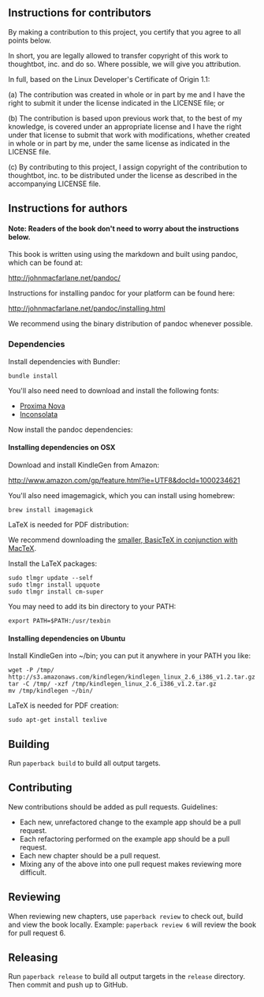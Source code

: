 ## Instructions for contributors

By making a contribution to this project, you certify that
you agree to all points below.

In short, you are legally allowed to transfer copyright of this
work to thoughtbot, inc. and do so. Where possible, we will
give you attribution.

In full, based on the Linux Developer's Certificate of Origin 1.1:

(a) The contribution was created in whole or in part by me and I
    have the right to submit it under the license indicated in the
    LICENSE file; or

(b) The contribution is based upon previous work that, to the best
    of my knowledge, is covered under an appropriate license and I
    have the right under that license to submit that work with
    modifications, whether created in whole or in part by me, under
    the same license as indicated in the LICENSE file.

(c) By contributing to this project, I assign copyright of the
    contribution to thoughtbot, inc. to be distributed under the license
    as described in the accompanying LICENSE file.

## Instructions for authors

#### Note: Readers of the book don't need to worry about the instructions below.

This book is written using using the markdown and built using pandoc, which can
be found at:

<http://johnmacfarlane.net/pandoc/>

Instructions for installing pandoc for your platform can be found here:

<http://johnmacfarlane.net/pandoc/installing.html>

We recommend using the binary distribution of pandoc whenever possible.

### Dependencies

Install dependencies with Bundler:

    bundle install

You'll also need need to download and install the following fonts:

* [Proxima Nova](https://www.dropbox.com/sh/ntxu99zcm28agp8/Cqiwu9ORA5)
* [Inconsolata](http://www.levien.com/type/myfonts/inconsolata.html)

Now install the pandoc dependencies:

#### Installing dependencies on OSX

Download and install KindleGen from Amazon:

  http://www.amazon.com/gp/feature.html?ie=UTF8&docId=1000234621

You'll also need imagemagick, which you can install using homebrew:

    brew install imagemagick

LaTeX is needed for PDF distribution:

We recommend downloading the [smaller, BasicTeX in conjunction with MacTeX](http://www.tug.org/mactex/morepackages.html).

Install the LaTeX packages:

    sudo tlmgr update --self
    sudo tlmgr install upquote
    sudo tlmgr install cm-super

You may need to add its bin directory to your PATH:

    export PATH=$PATH:/usr/texbin

#### Installing dependencies on Ubuntu

Install KindleGen into ~/bin; you can put it anywhere in your PATH you like:

    wget -P /tmp/ http://s3.amazonaws.com/kindlegen/kindlegen_linux_2.6_i386_v1.2.tar.gz
    tar -C /tmp/ -xzf /tmp/kindlegen_linux_2.6_i386_v1.2.tar.gz
    mv /tmp/kindlegen ~/bin/

LaTeX is needed for PDF creation:

    sudo apt-get install texlive

## Building

Run `paperback build` to build all output targets.

## Contributing

New contributions should be added as pull requests. Guidelines:

* Each new, unrefactored change to the example app should be a pull request.
* Each refactoring performed on the example app should be a pull request.
* Each new chapter should be a pull request.
* Mixing any of the above into one pull request makes reviewing more difficult.

## Reviewing

When reviewing new chapters, use `paperback review` to check out, build and
view the book locally. Example: `paperback review 6` will review the book for
pull request 6.

## Releasing

Run `paperback release` to build all output targets in the `release` directory.
Then commit and push up to GitHub.
